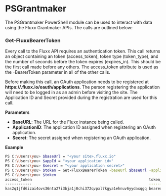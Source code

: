 # PSGrantmaker

The PSGrantmaker PowerShell module can be used to interact with data using the Fluxx Grantmaker APIs. The calls are outlined below: 

### Get-FluxxBearerToken
Every call to the Fluxx API requires an authentication token. This call returns an object containing an token (access_token), token type (token_type), and the number of seconds before the token expires (expires_in). This should be the first call made before any others. The access_token attribute is used as the -BearerToken parameter in all of the other calls.

Before making this call, an OAuth application needs to be registered at **https://<your site>.fluxx.io/oauth/applications**. The person registering the application will need to be logged in as an admin before visiting the site. The Application ID and Secret provided during the registration are used for this call.

**Parameters**
  - **BaseURL**: The URL for the Fluxx instance being called.
  - **ApplicationID**: The application ID assigned when registering an OAuth application.
  - **Secret**: The secret assigned when registering an OAuth application.

**Example**
```sh
PS C:\Users\you> $baseUrl = "<your site>.fluxx.io"
PS C:\Users\you> $appId = "<your application id>"
PS C:\Users\you> $secret = "<your application secret>"
PS C:\Users\you> $token = Get-FluxxBearerToken -baseUrl $baseUrl -applicationId $appId -secret $secret
PS C:\Users\you> $token
access_token                                                     token_type expires_in
------------                                                     ---------- ----------
kas2q1jfd6izai4ovs36nta27i3bja1j0chi372qvpxl7kgya1ehnuv6yydaxqgq bearer           7200
```
